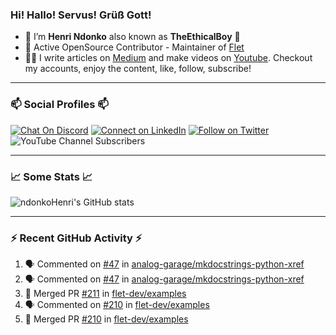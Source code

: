 ### Hi! Hallo! Servus! Grüß Gott!

- 🙂  I’m **Henri Ndonko** also known as **TheEthicalBoy** 👾
- 🚀  Active OpenSource Contributor - Maintainer of [Flet](https://github.com/flet-dev/flet) 
- 👨‍🏫  I write articles on [Medium](https://ndonkohenri.medium.com/) and make videos on [Youtube](https://youtube.com/@ndonkoHenri). Checkout my accounts, enjoy the content, like, follow, subscribe!

---

### 📫 Social Profiles 📫

[![Chat On Discord](https://img.shields.io/badge/--discord?label=Username=the_ethical_boy&logo=Discord&style=social)](https://github.com/ndonkoHenri) 
[![Connect on LinkedIn](https://img.shields.io/badge/--linkedin?label=LinkedIn&logo=LinkedIn&style=social)](https://www.linkedin.com/in/ndonkohenri) 
[![Follow on Twitter](https://img.shields.io/badge/--twitter?label=Twitter&logo=Twitter&style=social)](https://twitter.com/ndonkoHenri)
![YouTube Channel Subscribers](https://img.shields.io/youtube/channel/subscribers/UC2j9sVx0O7M8CebjMtyCuNQ?style=social&label=Youtube&link=https%3A%2F%2Fyoutube.com%2F%40ndonkoHenri)

---

### 📈 Some Stats 📈

<!-- <a href="https://github.com/ndonkoHenri">
<img src="https://github.com/ndonkoHenri/github-stats/blob/master/generated/overview.svg#gh-dark-mode-only" />
<img src="https://github.com/ndonkoHenri/github-stats/blob/master/generated/languages.svg#gh-dark-mode-only" />
<img src="https://github.com/ndonkoHenri/github-stats/blob/master/generated/overview.svg#gh-light-mode-only" />
<img src="https://github.com/ndonkoHenri/github-stats/blob/master/generated/languages.svg#gh-light-mode-only" />
</a> -->

<!-- ![ndonkoHenri's GitHub stats](https://github-readme-stats.vercel.app/api?username=ndonkoHenri&show_icons=true) -->

![ndonkoHenri's GitHub stats](https://github-readme-stats.vercel.app/api?username=ndonkoHenri&theme=tokyonight&show_icons=true&title_color=fff&text_color=fff)

<!-- [![Top Langs](https://github-readme-stats.vercel.app/api/top-langs/?username=ndonkoHenri)](https://github.com/ndonkoHenri/github-readme-stats) -->

---

### :zap: Recent GitHub Activity :zap:

<!--START_SECTION:activity-->
1. 🗣 Commented on [#47](https://github.com/analog-garage/mkdocstrings-python-xref/issues/47#issuecomment-3051142696) in [analog-garage/mkdocstrings-python-xref](https://github.com/analog-garage/mkdocstrings-python-xref)
2. 🗣 Commented on [#47](https://github.com/analog-garage/mkdocstrings-python-xref/issues/47#issuecomment-3051084398) in [analog-garage/mkdocstrings-python-xref](https://github.com/analog-garage/mkdocstrings-python-xref)
3. 🎉 Merged PR [#211](https://github.com/flet-dev/examples/pull/211) in [flet-dev/examples](https://github.com/flet-dev/examples)
4. 🗣 Commented on [#210](https://github.com/flet-dev/examples/pull/210#issuecomment-3032874917) in [flet-dev/examples](https://github.com/flet-dev/examples)
5. 🎉 Merged PR [#210](https://github.com/flet-dev/examples/pull/210) in [flet-dev/examples](https://github.com/flet-dev/examples)
<!--END_SECTION:activity-->
